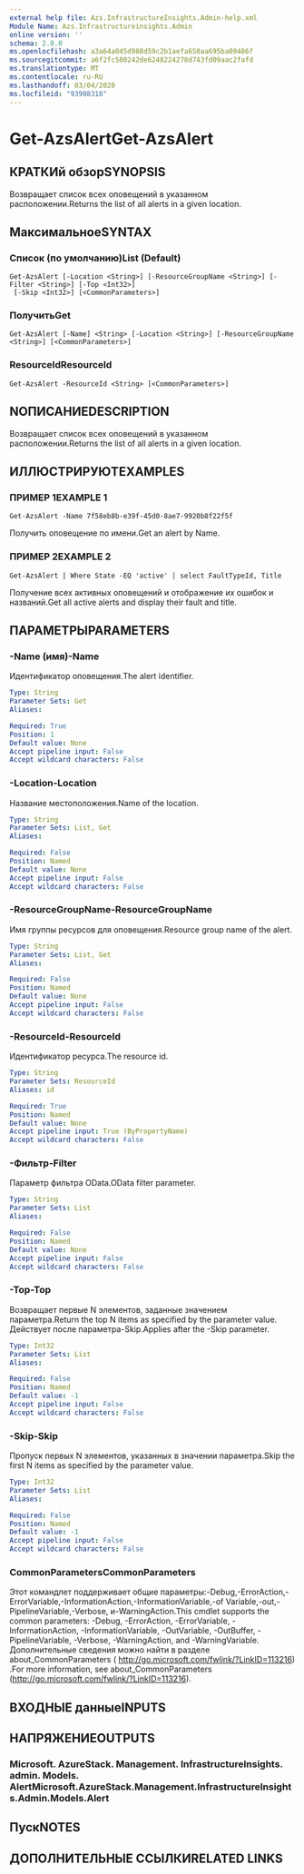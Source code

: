 ```yaml
---
external help file: Azs.InfrastructureInsights.Admin-help.xml
Module Name: Azs.Infrastructureinsights.Admin
online version: ''
schema: 2.0.0
ms.openlocfilehash: a3a64a045d988d59c2b1aefa650aa695ba09486f
ms.sourcegitcommit: a6f2fc500242de6248224278d743fd09aac2fafd
ms.translationtype: MT
ms.contentlocale: ru-RU
ms.lasthandoff: 03/04/2020
ms.locfileid: "93908318"
---
```

# <span data-ttu-id="4d75f-101">Get-AzsAlert</span><span class="sxs-lookup"><span data-stu-id="4d75f-101">Get-AzsAlert</span></span>

## <span data-ttu-id="4d75f-102">КРАТКИй обзор</span><span class="sxs-lookup"><span data-stu-id="4d75f-102">SYNOPSIS</span></span>
<span data-ttu-id="4d75f-103">Возвращает список всех оповещений в указанном расположении.</span><span class="sxs-lookup"><span data-stu-id="4d75f-103">Returns the list of all alerts in a given location.</span></span>

## <span data-ttu-id="4d75f-104">Максимальное</span><span class="sxs-lookup"><span data-stu-id="4d75f-104">SYNTAX</span></span>

### <span data-ttu-id="4d75f-105">Список (по умолчанию)</span><span class="sxs-lookup"><span data-stu-id="4d75f-105">List (Default)</span></span>
```
Get-AzsAlert [-Location <String>] [-ResourceGroupName <String>] [-Filter <String>] [-Top <Int32>]
 [-Skip <Int32>] [<CommonParameters>]
```

### <span data-ttu-id="4d75f-106">Получить</span><span class="sxs-lookup"><span data-stu-id="4d75f-106">Get</span></span>
```
Get-AzsAlert [-Name] <String> [-Location <String>] [-ResourceGroupName <String>] [<CommonParameters>]
```

### <span data-ttu-id="4d75f-107">ResourceId</span><span class="sxs-lookup"><span data-stu-id="4d75f-107">ResourceId</span></span>
```
Get-AzsAlert -ResourceId <String> [<CommonParameters>]
```

## <span data-ttu-id="4d75f-108">NОПИСАНИЕ</span><span class="sxs-lookup"><span data-stu-id="4d75f-108">DESCRIPTION</span></span>
<span data-ttu-id="4d75f-109">Возвращает список всех оповещений в указанном расположении.</span><span class="sxs-lookup"><span data-stu-id="4d75f-109">Returns the list of all alerts in a given location.</span></span>

## <span data-ttu-id="4d75f-110">ИЛЛЮСТРИРУЮТ</span><span class="sxs-lookup"><span data-stu-id="4d75f-110">EXAMPLES</span></span>

### <span data-ttu-id="4d75f-111">ПРИМЕР 1</span><span class="sxs-lookup"><span data-stu-id="4d75f-111">EXAMPLE 1</span></span>
```
Get-AzsAlert -Name 7f58eb8b-e39f-45d0-8ae7-9920b8f22f5f
```

<span data-ttu-id="4d75f-112">Получить оповещение по имени.</span><span class="sxs-lookup"><span data-stu-id="4d75f-112">Get an alert by Name.</span></span>

### <span data-ttu-id="4d75f-113">ПРИМЕР 2</span><span class="sxs-lookup"><span data-stu-id="4d75f-113">EXAMPLE 2</span></span>
```
Get-AzsAlert | Where State -EQ 'active' | select FaultTypeId, Title
```

<span data-ttu-id="4d75f-114">Получение всех активных оповещений и отображение их ошибок и названий.</span><span class="sxs-lookup"><span data-stu-id="4d75f-114">Get all active alerts and display their fault and title.</span></span>

## <span data-ttu-id="4d75f-115">ПАРАМЕТРЫ</span><span class="sxs-lookup"><span data-stu-id="4d75f-115">PARAMETERS</span></span>

### <span data-ttu-id="4d75f-116">-Name (имя)</span><span class="sxs-lookup"><span data-stu-id="4d75f-116">-Name</span></span>
<span data-ttu-id="4d75f-117">Идентификатор оповещения.</span><span class="sxs-lookup"><span data-stu-id="4d75f-117">The alert identifier.</span></span>

```yaml
Type: String
Parameter Sets: Get
Aliases:

Required: True
Position: 1
Default value: None
Accept pipeline input: False
Accept wildcard characters: False
```

### <span data-ttu-id="4d75f-118">-Location</span><span class="sxs-lookup"><span data-stu-id="4d75f-118">-Location</span></span>
<span data-ttu-id="4d75f-119">Название местоположения.</span><span class="sxs-lookup"><span data-stu-id="4d75f-119">Name of the location.</span></span>

```yaml
Type: String
Parameter Sets: List, Get
Aliases:

Required: False
Position: Named
Default value: None
Accept pipeline input: False
Accept wildcard characters: False
```

### <span data-ttu-id="4d75f-120">-ResourceGroupName</span><span class="sxs-lookup"><span data-stu-id="4d75f-120">-ResourceGroupName</span></span>
<span data-ttu-id="4d75f-121">Имя группы ресурсов для оповещения.</span><span class="sxs-lookup"><span data-stu-id="4d75f-121">Resource group name of the alert.</span></span>

```yaml
Type: String
Parameter Sets: List, Get
Aliases:

Required: False
Position: Named
Default value: None
Accept pipeline input: False
Accept wildcard characters: False
```

### <span data-ttu-id="4d75f-122">-ResourceId</span><span class="sxs-lookup"><span data-stu-id="4d75f-122">-ResourceId</span></span>
<span data-ttu-id="4d75f-123">Идентификатор ресурса.</span><span class="sxs-lookup"><span data-stu-id="4d75f-123">The resource id.</span></span>

```yaml
Type: String
Parameter Sets: ResourceId
Aliases: id

Required: True
Position: Named
Default value: None
Accept pipeline input: True (ByPropertyName)
Accept wildcard characters: False
```

### <span data-ttu-id="4d75f-124">-Фильтр</span><span class="sxs-lookup"><span data-stu-id="4d75f-124">-Filter</span></span>
<span data-ttu-id="4d75f-125">Параметр фильтра OData.</span><span class="sxs-lookup"><span data-stu-id="4d75f-125">OData filter parameter.</span></span>

```yaml
Type: String
Parameter Sets: List
Aliases:

Required: False
Position: Named
Default value: None
Accept pipeline input: False
Accept wildcard characters: False
```

### <span data-ttu-id="4d75f-126">-Top</span><span class="sxs-lookup"><span data-stu-id="4d75f-126">-Top</span></span>
<span data-ttu-id="4d75f-127">Возвращает первые N элементов, заданные значением параметра.</span><span class="sxs-lookup"><span data-stu-id="4d75f-127">Return the top N items as specified by the parameter value.</span></span>
<span data-ttu-id="4d75f-128">Действует после параметра-Skip.</span><span class="sxs-lookup"><span data-stu-id="4d75f-128">Applies after the -Skip parameter.</span></span>

```yaml
Type: Int32
Parameter Sets: List
Aliases:

Required: False
Position: Named
Default value: -1
Accept pipeline input: False
Accept wildcard characters: False
```

### <span data-ttu-id="4d75f-129">-Skip</span><span class="sxs-lookup"><span data-stu-id="4d75f-129">-Skip</span></span>
<span data-ttu-id="4d75f-130">Пропуск первых N элементов, указанных в значении параметра.</span><span class="sxs-lookup"><span data-stu-id="4d75f-130">Skip the first N items as specified by the parameter value.</span></span>

```yaml
Type: Int32
Parameter Sets: List
Aliases:

Required: False
Position: Named
Default value: -1
Accept pipeline input: False
Accept wildcard characters: False
```

### <span data-ttu-id="4d75f-131">CommonParameters</span><span class="sxs-lookup"><span data-stu-id="4d75f-131">CommonParameters</span></span>
<span data-ttu-id="4d75f-132">Этот командлет поддерживает общие параметры:-Debug,-ErrorAction,-ErrorVariable,-InformationAction,-InformationVariable,-of Variable,-out,-PipelineVariable,-Verbose, и-WarningAction.</span><span class="sxs-lookup"><span data-stu-id="4d75f-132">This cmdlet supports the common parameters: -Debug, -ErrorAction, -ErrorVariable, -InformationAction, -InformationVariable, -OutVariable, -OutBuffer, -PipelineVariable, -Verbose, -WarningAction, and -WarningVariable.</span></span> <span data-ttu-id="4d75f-133">Дополнительные сведения можно найти в разделе about_CommonParameters ( http://go.microsoft.com/fwlink/?LinkID=113216) .</span><span class="sxs-lookup"><span data-stu-id="4d75f-133">For more information, see about_CommonParameters (http://go.microsoft.com/fwlink/?LinkID=113216).</span></span>

## <span data-ttu-id="4d75f-134">ВХОДНЫЕ данные</span><span class="sxs-lookup"><span data-stu-id="4d75f-134">INPUTS</span></span>

## <span data-ttu-id="4d75f-135">НАПРЯЖЕНИЕ</span><span class="sxs-lookup"><span data-stu-id="4d75f-135">OUTPUTS</span></span>

### <span data-ttu-id="4d75f-136">Microsoft. AzureStack. Management. InfrastructureInsights. admin. Models. Alert</span><span class="sxs-lookup"><span data-stu-id="4d75f-136">Microsoft.AzureStack.Management.InfrastructureInsights.Admin.Models.Alert</span></span>

## <span data-ttu-id="4d75f-137">Пуск</span><span class="sxs-lookup"><span data-stu-id="4d75f-137">NOTES</span></span>

## <span data-ttu-id="4d75f-138">ДОПОЛНИТЕЛЬНЫЕ ССЫЛКИ</span><span class="sxs-lookup"><span data-stu-id="4d75f-138">RELATED LINKS</span></span>
